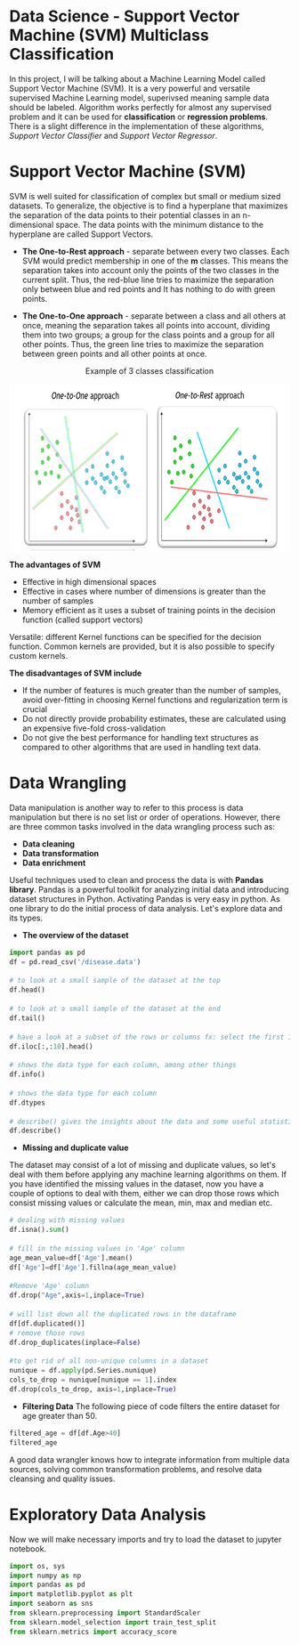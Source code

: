 # Data Science - Support Vector Machine (SVM) Multiclass Classification

In this project, I will be talking about a Machine Learning Model called Support Vector Machine (SVM). It is a very powerful and versatile supervised Machine Learning model, superivsed meaning sample data should be labeled. Algorithm works perfectly for almost any supervised problem and it can be used for **classification** or **regression problems**. There is a slight difference in the implementation of these algorithms, *Support Vector Classifier* and *Support Vector Regressor*.

# Support Vector Machine (SVM)
SVM is well suited for classification of complex but small or medium sized datasets. To generalize, the objective is to find a hyperplane that maximizes the separation of the data points to their potential classes in an n-dimensional space. The data points with the minimum distance to the hyperplane  are called Support Vectors.

- **The One-to-Rest approach** - separate between every two classes. Each SVM would predict membership in one of the **m** classes. This means the separation takes into account only the points of the two classes in the current split. Thus, the red-blue line tries to maximize the separation only between blue and red points and It has nothing to do with green points.

- **The One-to-One approach** - separate between a class and all others at once, meaning the separation takes all points into account, dividing them into two groups; a group for the class points and a group for all other points. Thus, the green line tries to maximize the separation between green points and all other points at once.

<div align="center">
  Example of 3 classes classification
</div>


<p align="center">
  <img width="600" height="300" src="https://github.com/sulova/Data_Science_Disease_SVM/blob/main/SVM.PNG ">
</p>


**The advantages of SVM**
 - Effective in high dimensional spaces
 - Effective in cases where number of dimensions is greater than the number of samples
 - Memory efficient as it uses a subset of training points in the decision function (called support vectors)
 
Versatile: different Kernel functions can be specified for the decision function. Common kernels are provided, but it is also possible to specify custom kernels.

**The disadvantages of SVM include**
 - If the number of features is much greater than the number of samples, avoid over-fitting in choosing Kernel functions and regularization term is crucial
 - Do not directly provide probability estimates, these are calculated using an expensive five-fold cross-validation
 - Do not give the best performance for handling text structures as compared to other algorithms that are used in handling text data. 

# Data Wrangling 

Data manipulation is another way to refer to this process is data manipulation but there is no set list or order of operations. However, there are three common tasks involved in the data wrangling process such as:
  - **Data cleaning**
  - **Data transformation**
  - **Data enrichment**

Useful techniques used to clean and process the data is with **Pandas library**. Pandas is a powerful toolkit for analyzing initial data and introducing dataset structures in Python. Activating Pandas is very easy in python. As one library to do the initial process of data analysis. 
Let's explore data and its types.

- **The overview of the dataset**

```python 
import pandas as pd
df = pd.read_csv('/disease.data')

# to look at a small sample of the dataset at the top
df.head()

# to look at a small sample of the dataset at the end
df.tail()

# have a look at a subset of the rows or columns fx: select the first 10 columns
df.iloc[:,:10].head()

# shows the data type for each column, among other things
df.info()

# shows the data type for each column
df.dtypes

# describe() gives the insights about the data and some useful statistics about the data such as mean, min and max etc.
df.describe()
```
- **Missing and duplicate value**

The dataset may consist of a lot of missing and duplicate values, so let's deal with them before applying any machine learning algorithms on them. If you have identified the missing values in the dataset, now you have a couple of options to deal with them, either we can drop those rows which consist missing values or calculate the mean, min, max and median etc.
  
```python
# dealing with missing values
df.isna().sum()

# fill in the missing values in 'Age' column
age_mean_value=df['Age'].mean()
df['Age']=df['Age'].fillna(age_mean_value)

#Remove 'Age' column
df.drop("Age",axis=1,inplace=True)

# will list down all the duplicated rows in the dataframe
df[df.duplicated()]
# remove those rows 
df.drop_duplicates(inplace=False) 

#to get rid of all non-unique columns in a dataset
nunique = df.apply(pd.Series.nunique)
cols_to_drop = nunique[nunique == 1].index
df.drop(cols_to_drop, axis=1,inplace=True)
```

- **Filtering Data**
The following piece of code filters the entire dataset for age greater than 50.

```python
filtered_age = df[df.Age>40]
filtered_age
```
A good data wrangler knows how to integrate information from multiple data sources, solving common transformation problems, and resolve data cleansing and quality issues.

# Exploratory Data Analysis
Now we will make necessary imports and try to load the dataset to jupyter notebook.

```python
import os, sys
import numpy as np
import pandas as pd
import matplotlib.pyplot as plt
import seaborn as sns
from sklearn.preprocessing import StandardScaler
from sklearn.model_selection import train_test_split
from sklearn.metrics import accuracy_score

```

